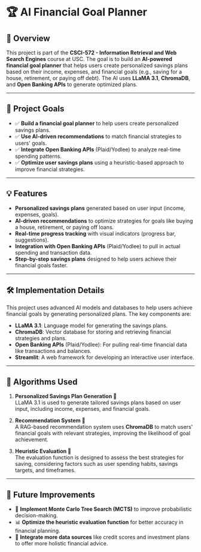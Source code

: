 # 🏆 **AI Financial Goal Planner**

## 📌 **Overview**
This project is part of the **CSCI-572 - Information Retrieval and Web Search Engines** course at USC. The goal is to build an **AI-powered financial goal planner** that helps users create personalized savings plans based on their income, expenses, and financial goals (e.g., saving for a house, retirement, or paying off debt). The AI uses **LLaMA 3.1**, **ChromaDB**, and **Open Banking APIs** to generate optimized plans.

---

## 🎯 **Project Goals**

- ✅ **Build a financial goal planner** to help users create personalized savings plans.
- ✅ **Use AI-driven recommendations** to match financial strategies to users' goals.
- ✅ **Integrate Open Banking APIs** (Plaid/Yodlee) to analyze real-time spending patterns.
- ✅ **Optimize user savings plans** using a heuristic-based approach to improve financial strategies.

---

## 💡 **Features**

- **Personalized savings plans** generated based on user input (income, expenses, goals).
- **AI-driven recommendations** to optimize strategies for goals like buying a house, retirement, or paying off loans.
- **Real-time progress tracking** with visual indicators (progress bar, suggestions).
- **Integration with Open Banking APIs** (Plaid/Yodlee) to pull in actual spending and transaction data.
- **Step-by-step savings plans** designed to help users achieve their financial goals faster.

---

## 🛠️ **Implementation Details**

This project uses advanced AI models and databases to help users achieve financial goals by generating personalized plans. The key components are:

- **LLaMA 3.1**: Language model for generating the savings plans.
- **ChromaDB**: Vector database for storing and retrieving financial strategies and plans.
- **Open Banking APIs** (Plaid/Yodlee): For pulling real-time financial data like transactions and balances.
- **Streamlit**: A web framework for developing an interactive user interface.

---

## 🧠 **Algorithms Used**

1. **Personalized Savings Plan Generation 🤖**  
   LLaMA 3.1 is used to generate tailored savings plans based on user input, including income, expenses, and financial goals.

2. **Recommendation System 🧠**  
   A RAG-based recommendation system uses **ChromaDB** to match users' financial goals with relevant strategies, improving the likelihood of goal achievement.

3. **Heuristic Evaluation 🎯**  
   The evaluation function is designed to assess the best strategies for saving, considering factors such as user spending habits, savings targets, and timeframes.

---

## 📌 **Future Improvements**

- 🌲 **Implement Monte Carlo Tree Search (MCTS)** to improve probabilistic decision-making.
- 📊 **Optimize the heuristic evaluation function** for better accuracy in financial planning.
- 🚀 **Integrate more data sources** like credit scores and investment plans to offer more holistic financial advice.
